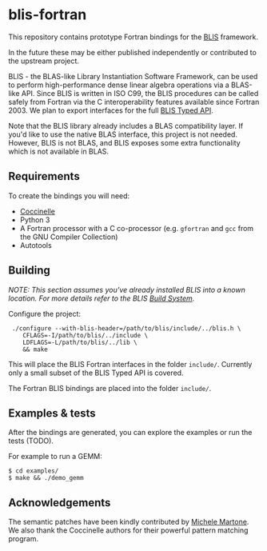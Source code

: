 # blis-fortran

This repository contains prototype Fortran bindings for the [BLIS](https://github.com/flame/blis) framework.

In the future these may be either published independently or contributed to the upstream project.

BLIS - the BLAS-like Library Instantiation Software Framework, can be used to perform high-performance dense linear algebra operations via a BLAS-like API. Since BLIS is written in ISO C99, the BLIS procedures can be called safely from Fortran via the C interoperability features available since Fortran 2003. We plan to export interfaces for the full [BLIS Typed API](https://github.com/flame/blis/blob/master/docs/BLISTypedAPI.md).

Note that the BLIS library already includes a BLAS compatibility layer. If you'd like to use the native BLAS interface, this project is not needed. However, BLIS is not BLAS, and BLIS exposes some extra functionality which is not available in BLAS.

## Requirements

To create the bindings you will need:
* [Coccinelle](https://coccinelle.gitlabpages.inria.fr/website/)
* Python 3
* A Fortran processor with a C co-processor (e.g. `gfortran` and `gcc` from the GNU Compiler Collection)
* Autotools

## Building

_NOTE: This section assumes you've already installed BLIS into a known location. For more details refer to the BLIS [Build System](https://github.com/flame/blis/blob/master/docs/BuildSystem.md)._

Configure the project:
```
 ./configure --with-blis-header=/path/to/blis/include/../blis.h \
    CFLAGS=-I/path/to/blis/../include \
    LDFLAGS=-L/path/to/blis/../lib \
    && make
```
This will place the BLIS Fortran interfaces in the folder `include/`. Currently only a small subset of the BLIS Typed API is covered.

The Fortran BLIS bindings are placed into the folder `include/`.

## Examples & tests

After the bindings are generated, you can explore the examples or run the tests (TODO).

For example to run a GEMM:
```
$ cd examples/
$ make && ./demo_gemm
```

## Acknowledgements

The semantic patches have been kindly contributed by [Michele Martone](http://martone.userweb.mwn.de/). We also thank the Coccinelle authors for their powerful pattern matching program.
